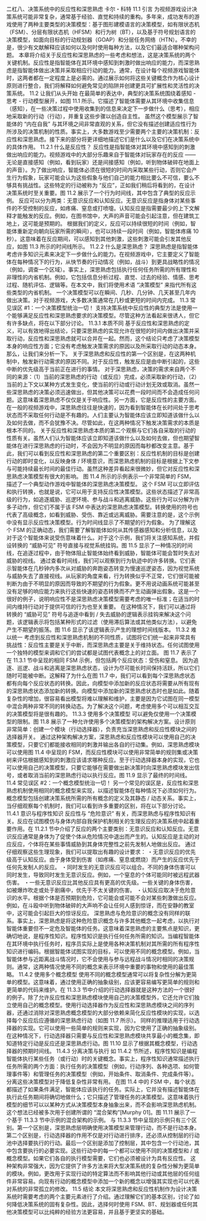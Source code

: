 二杠八、决策系统中的反应性和深思熟虑
卡尔・科特
11.1 引言
为视频游戏设计决策系统可能非常复杂，通常基于经验、直觉和持续的重构。多年来，成功发布的游戏使用了两种主要类型的决策模型：基于图形建模语言的决策模型，如有限状态机（FSM）、分层有限状态机（HFSM）和行为树（BT），以及基于符号规划语言的决策模型，如面向目标的行动规划器（GOAP）和分层任务网络（HTN）。不幸的是，很少有文献解释应该如何以及何时使用每种方法，以及它们最适合哪种架构问题。
本章将介绍关于反应性和深思熟虑的一些考虑和想法，这是决策系统的两个关键机制。反应性是指智能体在其环境中感知到刺激时做出响应的能力，而深思熟虑是指智能体做出决策并采取相应行动的能力。通常，在设计每个视频游戏智能体时，这两者都在一定程度上是必需的。通过展示如何将这些关键概念作为核心设计原则进行整合，我们将解释如何避免常见的陷阱并创建更具可扩展性和灵活性的决策系统。
11.2 让我们从头开始
在最简单的表达中，典型的决策系统围绕着感知 - 思考 - 行动模型展开，如图 11.1 所示。它描述了智能体需要从其环境中收集信息（感知），在一些决策过程中使用收集到的信息来决定下一步做什么（思考），相应地采取新的行动（行动），并重复这些步骤以创造自主性。
虽然这个模型展示了智能体的 “内在自我” 与其环境之间非常直观的关系，但它没有描述创建适应性行为所涉及的决策机制的性质。事实上，大多数游戏至少需要两个主要的决策机制：反应性和深思熟虑。接下来的部分将更详细地描述它们是什么以及它们在决策系统中的具体作用。
11.2.1 什么是反应性？
反应性是指智能体对其环境中感知到的刺激做出响应的能力。视频游戏中的大部分乐趣来自于智能体对玩家存在的反应 —— 无论是直接感知（例如，看到玩家）还是间接感知（例如，听到物体破碎在地面上的声音）。为了做出响应，智能体必须在很短的时间内采取某些行动，否则它会产生行为假象，玩家可能会认为这些假象与他们自己的能力相比要么不可信，要么不够具有挑战性。这些特定的行动被称为 “反应”，正如我们稍后将看到的，在设计决策系统时至关重要。图 11.2 展示了一个行为时间线，其中包含了典型的反应示例。
反应可以分为两类：无意识反应和认知反应。无意识反应是指身体对某些事件的不受控制的反应，如疼痛、窒息或打喷嚏。认知反应是指需要最少的上下文解释才能触发的反应。例如，在图书馆中，大声的声音可能会引起注意，但在建筑工地上，这可能是预期的。
根据我们的定义，反应可以持续很短的时间（例如，智能体重新定向朝向玩家所需的瞬间），也可以持续一段时间（例如，智能体疼痛 10 秒）。这意味着在反应期间，可以感知到其他刺激，这些刺激可能会引发其他反应，如图 11.3 所示的时间线所示。
11.2.2 什么是深思熟虑？
深思熟虑是指智能体考虑许多知识元素来决定下一步做什么的能力。在视频游戏中，它主要定义了智能体在每种情况下的行为，从快节奏的行动情况（例如，战斗）到更具战略性的情况（例如，调查一个区域）。事实上，深思熟虑包括执行任何任务所需的所有理性和非理性的内省机制。例如，它包括信息分析过程、直觉、过去的经验、情感、思考过程、随机评估、逻辑等。在本文中，我们将使用术语 “决策模型” 来指代所有这些类型的内省机制。
一个决策模型可以在瞬间、几秒、几分钟、几天甚至几年内做出决策。对于视频游戏，大多数决策通常在几秒或更短的时间内完成。
11.3 常见误区 #1：一个决策模型统治一切！
支持决策系统中反应性的典型方法是使用一个能够满足反应性和深思熟虑要求的决策模型。尽管这种方法看起来很诱人，但它有许多缺点，将在以下部分讨论。
11.3.1 本质不同
基于反应性和深思熟虑的定义，可以有效地得出结论，只要深思熟虑的实现允许在很短的时间内做出决策并采取行动，反应性和深思熟虑就可以合并在一起。然而，这个结论只考虑了决策模型本身的响应性方面；它没有考虑触发决策需求的原因以及所采取行动的动态本身。那么，让我们来分析一下。
关于深思熟虑和反应性的第一个区别是，在这两种机制中，触发新行动需求的原因不同。对于反应性，触发反应是由中断引起的，这些中断的优先级高于当前正在进行的事情。
对于深思熟虑，决策的需求来自两个不同的来源：（1）当前的深思熟虑的行动（或反应）完成，必须采取新的行动，（2）当前的上下文以某种方式发生变化，使当前的行动或行动计划无效或取消。虽然一些深思熟虑的决策必须迅速做出，但其他决策可以花费一段时间而不会造成任何问题。这意味着深思熟虑不仅仅是关于响应性。另一方面，它是反应性的主要方面。在一般的视频游戏中，深思熟虑往往是快速的，因为看到智能体在长时间处于思考状态而不采取任何行动是不有趣的。人们主要认为智能体应该立即知道该做什么以及如何去做，而不会犹豫不决。尽管如此，在这两种情况下触发决策需求的本质是根本不同的。
关于反应性和深思熟虑本质的第二个观察与它们各自采取的行动的性质有关。虽然人们认为智能体应该立即知道该做什么以及如何去做，但也期望智能体在进行深思熟虑的行动时，不会因为不明显的原因而每秒都改变主意。基于此，我们可以看到反应性和深思熟虑的第二个重要区别：反应性机制的目标是创建行动的即时变化，以反映身体 / 环境意识，而深思熟虑机制的目标是根据上下文参与可能持续最长时间的最佳行动。虽然这种差异看起来很微妙，但它对反应性和深思熟虑决策模型有很大的影响。
图 11.4 所示的示例表示一个非常简单的 FSM，描述了一个典型动作游戏中智能体的深思熟虑决策模型。
这个 FSM 可以立即评估和执行转换，也就是说，它可以用于支持反应性决策模型。这些状态描述了非常高级的行为，如追逐威胁、巡逻环境、参与战斗和逃离威胁。这些行为可以分解为许多子动作，但它们不属于该 FSM 中表达的深思熟虑决策模型。转换使用的符号也代表了高级概念，如看到威胁、受伤、靠近或远离威胁。需要注意的是，这个示例中没有显示反应性决策模型。行为时间线显示了不期望的行为假象。
为了理解这个 FSM 的正确动态，我们需要了解智能体如何从其传感器感知和分析信息，以及对于这个智能体来说受伤意味着什么。对于这个示例，我们将关注感知系统，并假设转换的 “威胁可见” 符号直接与视觉系统挂钩。图 11.5 显示了一种情况的时间线，在追逐过程中，由于物体阻止智能体始终看到威胁，智能体可能会暂时失去对威胁的视线。
通过查看时间线，我们可以观察到行为轨迹中的许多转换。它们表示智能体在几秒钟内多次从对威胁的奔跑姿态转变为慢速巡逻姿态，因为视觉系统与威胁失去了直接视线。从玩家的角度来看，行为转换似乎不正常，它们很可能被判断为由于不明显的原因而导致的不期望的行为假象。更不用说动画系统可能甚至没有足够的响应能力来执行这些快速的姿态转换而不产生动画弹出假象。这是一个很好的例子，说明响应性不是深思熟虑决策模型需要考虑的唯一标准；在适当的时间内维持行动对于提供可信的行为也至关重要。
在这种情况下，我们可以通过将转换的 “威胁可见” 符号与追逐中看到 / 失去威胁的逻辑表示挂钩来解决这个问题，该逻辑表示将包括某种形式的过滤（使用滞后算法或其他类似方法），以避免产生不期望的振荡。图 11.6 显示了该逻辑表示产生的理想时间线版本。
11.3.2 难以统一
考虑到反应性和深思熟虑机制的不同性质，试图将它们统一起来非常具有挑战性：反应性主要是关于中断，而深思熟虑主要是关于维持状态。任何试图使用一个独特的模型来调和它们的尝试都是试图代表概念上的对立面。
图 11.7 表示了在 11.3.1 节中呈现的相同 FSM 示例，但包括两个反应状态：受伤和窒息。
因为追逐、巡逻、战斗和逃离是深思熟虑状态，设计为尽可能长时间保持活跃，所以它们随时可能被中断。这解释了为什么在图 11.7 中，我们可以看到每个深思熟虑状态都有向每个反应状态的转换。因此，向模型中添加新的反应状态将需要从所有现有的深思熟虑状态添加新的转换。向模型中添加新的深思熟虑状态时也是如此。随着复杂性的增加，很容易看出模型将难以理解和维护，主要是因为它试图在同一模型中混合两种非常不同的转换动态。为了解决这个问题，考虑使用多个可以相互交互的决策模型将是很有趣的。
11.3.3 使用多个决策模型
可以避免仅使用一个决策模型的限制。图 11.8 展示了一种允许使用多个决策模型的架构解决方案。设计原则非常简单：创建一个模块（行动选择器），负责充当深思熟虑和反应性模块之间的选择器开关。
通过这种架构解决方案，深思熟虑和反应性模块可以使用自己的决策模型，只要它们都能接收相同的刺激并输出各自的行动集。例如，深思熟虑模块可以使用图 11.4 中呈现的 FSM，而反应性模块可以使用非常简单的规则集或决策树来评估根据感知到的刺激应该请求哪种反应。至于行动选择器本身的实现，它也可以使用自己的决策模型，只要它能够在需要做出新决策时向深思熟虑模块发出信号，或者取消当前的深思熟虑行动以执行反应。图 11.9 显示了最终的时间线。
11.4 常见误区 #2：一个概念模型统治一切！
另一个常见的误区是，反应性和深思熟虑机制使用相同的概念模型来实现，以描述智能体在每种情况下必须如何行为。概念模型包括创建决策系统所需的所有概念的定义及其静态 / 动态关系。事实上，当仔细观察每个机制时，我们可以看到许多重要的区别，将在以下部分讨论。
11.4.1 意识与程序性知识
反应性与 “危险意识” 有关，而深思熟虑与程序性知识有关。反应在试图模仿与身体内部自我保护机制相关的生理反应的决策系统中起着重要作用。在 11.2.1 节中介绍了反应的两个主要类别：无意识反应和认知反应。无意识反应通常是身体为了促使个体从危险情况中退出而产生的。认知反应是主动的对应反应，个体将在某些事情威胁到其身体完整性之前先发制人地做出反应。
通过仔细观察这些生理现象，我们可以提取出有趣的设计要求：
・无意识反应的优先级高于认知反应。由于身体受到伤害（如疼痛、窒息或燃烧）而产生的反应优先于任何先发制人的反应。
・同时发生的无意识反应可以组合。不同的身体伤害可以同时发生，导致同时发生无意识反应。例如，一个窒息的个体可能同时被远程武器伤害。
・一些无意识反应比其他反应具有更高的优先级。一些关键的身体伤害，如被爆炸吹走或处于剧痛中，优先于不太关键的伤害。
・认知反应取决于危险意识的水平。根据个体是否预期到危险，它可能会或可能不会对某些刺激做出反应。例如，在斗殴中听到物体破碎的大声响不会让任何人感到惊讶，而在安静的教室中，这可能会引起巨大的惊讶反应。
深思熟虑与危险意识的概念没有同样的联系。事实上，深思熟虑是将这种危险意识概念与许多其他概念一起考虑，以执行对智能体重要但不一定危及智能体的任务。这意味着深思熟虑的主要焦点是知识，更确切地说，是程序性知识。程序性知识是执行任何任务所需的知识。当编程智能体在其环境中执行任务时，程序员实际上是使用各种决策机制对其所需的所有程序性知识进行编码。根据智能体试图实现的目标，可以使用不同的概念模型。例如，当智能体参与近距离战斗情况时，它不会使用与参与远程战斗情况时相同的决策规则。通常，这两种情况使用不同的概念来表示环境中重要的事物和使用的最佳策略。
11.4.2 使用多个概念模型
使用不同的概念模型通常可以将复杂性分解为更简单的模型。这意味着，通过使用正确的抽象级别，应该更容易编写更简单的规则和更简单的代码来维护。在 11.3.3 节中介绍的行动选择器就是这种方法的一个很好的例子。除了允许反应性和深思熟虑模块使用自己的决策模型外，它还允许它们独立使用自己的概念模型。使用行动选择器作为反应性和深思熟虑模块之间的序列器，还通过消除对深思熟虑概念模型的大部分依赖来简化反应性模块的实现，以选择每个反应后应遵循的深思熟虑行动（如图 11.7 所示）。
同样的推理适用于行动选择器的实现。它可以使用一些简单的规则来实现，因为它使用了正确的抽象级别。在这种情况下，行动选择器只需要与反应性和深思熟虑模块共享最小的概念集，即知道特定行动是反应还是深思熟虑行动。图 11.10 显示了根据其概念模型，行动选择器的预期时间线。
11.4.3 分离决策与执行
如 11.4.2 节所述，程序性知识是编程智能体执行某些任务（或行动）时的关键概念。事实上，程序性知识通常描述执行任务所需的两个方面：执行任务的决策模型（例如，行动序列、各种选项、如何管理事件等）和管理任务的决策模型（例如，开始条件、取消条件、完成条件等）。分离这些决策模型对于降低复杂性非常有用。
在图 11.4 中的 FSM 中，每个状态都描述了如果条件满足，智能体应该执行的任务。实际上，它并没有描述智能体在执行此任务期间将确切地做什么；它只描述了管理任务的决策模型。这意味着执行模型的细节可以以某种方式从决策模型本身抽象出来，而不会影响深思熟虑机制。这个想法已经被多次用于创建所谓的 “混合架构”[Murphy 01]。图 11.11 展示了一个基于 11.3.3 节中示例的混合架构的示例。
与 11.3.3 节中呈现的示例只有三个区别。第一个区别是，深思熟虑层明确使用决策模型来管理行动，而不是行动本身。第二个区别是，行动选择器的作用不仅是对行动进行排序，还必须从控制层的行动池中选择要执行的行动。最后一个区别是添加了控制层，其中包含一个行动池，其中包含要执行的必要实现。这些行动中的每一个都可以使用不同的决策模型和 / 或概念模型。如果它们各自的执行模型需要，它们也必须被设计为具有反应性。
这种架构非常强大，因为它提供了许多方法来将大型决策系统的复杂性分解为更简单的模块。例如，更改用于实现行动的特定算法而不影响其他行动或其他层的任何组件非常容易。向现有行动的概念模型中添加一个新的概念以增强其实现也可以代表对系统的非常孤立的修改。
11.5 结论
本文将深思熟虑和反应性机制作为设计决策系统时需要考虑的两个主要元素进行了介绍。通过理解它们的基本区别，讨论了如何降低决策系统的固有复杂性。因此，选择何时使用 FSM、BT、规划器或任何其他决策模型可以比纯粹的经验方法更容易，并且基于更坚实的基础。